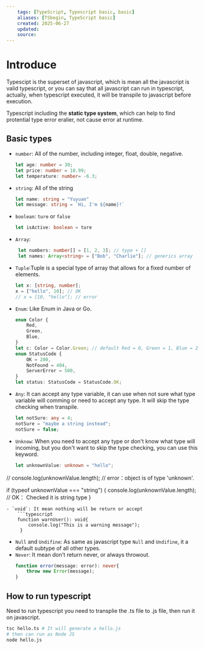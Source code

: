 ```yaml
--- 
	tags: [TypeScript, Typescript basic, basic] 
	aliases: [TSbegin, TypeScript basic] 
	created: 2025-06-27
	updated:
	source:	
---
```

# Introduce

Typescipt is the superset of javascript, which is  mean all the javascript is valid typescript, or you can say that all javascript can run in typescript, actually, when typescript executed, it will be transpile to javascript before execution.

Typescript including the **static type system**, which can help to find protential type error eralier, not cause error at runtime.

## Basic types
- `number`: All of the number, including integer, float, double, negative.
	```typescript
	let age: number = 30;
	let price: number = 10.99;
	let temperature: number= -6.3;
	```
- `string`: All of the string
	```typescript
	let name: string = "Yuyuan"
	let message: string = `Hi, I'm ${name}!`
	```
- `boolean`: `ture` or `false`
	```typescript
	let isActive: boolean = ture
	```
- `Array`: 
	```typescript
	 let numbers: number[] = [1, 2, 3]; // type + [] 
	 let names: Array<string> = ["Bob", "Charlie"]; // generics array 
	```
- `Tuple`:Tuple is a special type of array that allows for a fixed number of elements.
	```typescript
	let x: [string, number]; 
	x = ["hello", 10]; // OK 
	// x = [10, "hello"]; // error
	```
- `Enum`: Like Enum in Java or Go.
	```typescript
	enum Color {
	    Red,
	    Green,
	    Blue,
	}
	let c: Color = Color.Green; // default Red = 0, Green = 1, Blue = 2
	enum StatusCode {
	    OK = 200,
	    NotFound = 404,
	    ServerError = 500,
	}
	let status: StatusCode = StatusCode.OK;
	```
- `Any`: It can accept any type variable, it can use when not sure what type variable will comming or need to accept any type. It will skip the type checking when transpile.
	```typescript
	let notSure: any = 4;
	notSure = "maybe a string instead";
	notSure = false;
	```
- `Unknow`: When you need to accept any type or don't know what type will incoming, but you don't want to skip the type checking, you can use this keyword.
	```typescript
	let unknownValue: unknown = "hello";
// console.log(unknownValue.length); // error：object is of type 'unknown'.

if (typeof unknownValue === "string") {
    console.log(unknownValue.length); // OK： Checked it is string type
}
```
- `void`: It mean nothing will be return or accept
	```typescript
	function warnUser(): void{
		console.log("This is a warning message"); 
	 }
```
- `Null` and `Undifine`: As same as javascript type `Null` and `Undifine`, it a default subtype of all other types.
- `Never`: It mean don't return never, or always throwout.
	```typescript
	function error(message: error): never{
		throw new Error(message);	
	}
	```

## How to run typescript
Need to run typescript you need to transplie the .ts file to .js file, then run it on javascript.
```bash
tsc hello.ts # It will generate a hello.js
# then can run as Node JS
node hello.js
```
